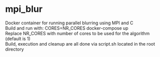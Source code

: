 # mpi_blur
Docker container for running parallel blurring using MPI and C\
Build and run with: CORES=NR_CORES docker-compose up\
Replace NR_CORES with number of cores to be used for the algorithm (default is 1)\
Build, execution and cleanup are all done via script.sh located in the root directory

